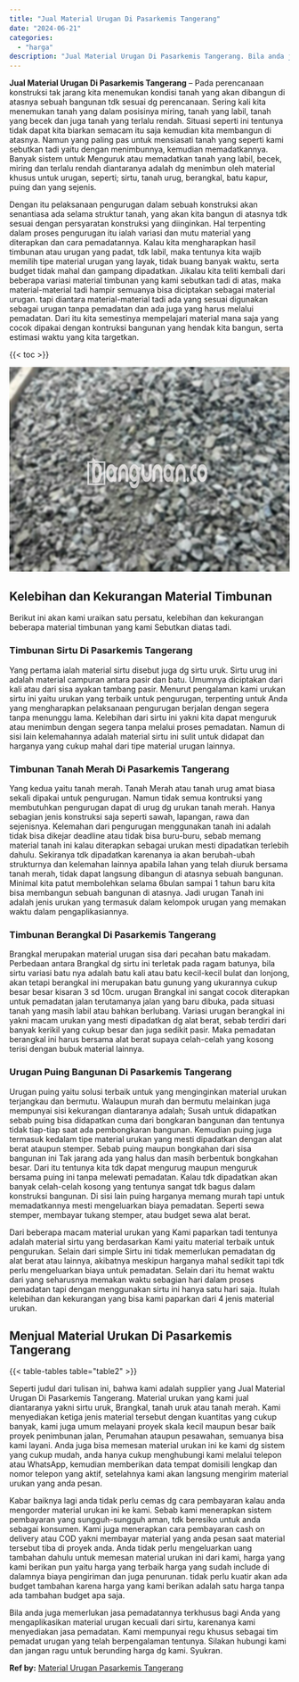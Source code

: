 ```yaml
---
title: "Jual Material Urugan Di Pasarkemis Tangerang"
date: "2024-06-21"
categories: 
  - "harga"
description: "Jual Material Urugan Di Pasarkemis Tangerang. Bila anda juga memerlukan jasa pemadatannya terkhusus bagi Anda yang mengaplikasikan material urugan kecuali da..."
---
```


**Jual Material Urugan Di Pasarkemis Tangerang** – Pada perencanaan konstruksi tak jarang kita menemukan kondisi tanah yang akan dibangun di atasnya sebuah bangunan tdk sesuai dg perencanaan. Sering kali kita menemukan tanah yang dalam posisinya miring, tanah yang labil, tanah yang becek dan juga tanah yang terlalu rendah. Situasi seperti ini tentunya tidak dapat kita biarkan semacam itu saja kemudian kita membangun di atasnya. Namun yang paling pas untuk mensiasati tanah yang seperti kami sebutkan tadi yaitu dengan menimbunnya, kemudian memadatkannya. Banyak sistem untuk Menguruk atau memadatkan tanah yang labil, becek, miring dan terlalu rendah diantaranya adalah dg menimbun oleh material khusus untuk urugan, seperti; sirtu, tanah urug, berangkal, batu kapur, puing dan yang sejenis.

Dengan itu pelaksanaan pengurugan dalam sebuah konstruksi akan senantiasa ada selama struktur tanah, yang akan kita bangun di atasnya tdk sesuai dengan persyaratan konstruksi yang diinginkan. Hal terpenting dalam proses pengurugan itu ialah variasi dan mutu material yang diterapkan dan cara pemadatannya. Kalau kita mengharapkan hasil timbunan atau urugan yang padat, tdk labil, maka tentunya kita wajib memilih tipe material urugan yang layak, tidak buang banyak waktu, serta budget tidak mahal dan gampang dipadatkan. Jikalau kita teliti kembali dari beberapa variasi material timbunan yang kami sebutkan tadi di atas, maka material-material tadi hampir semuanya bisa diciptakan sebagai material urugan. tapi diantara material-material tadi ada yang sesuai digunakan sebagai urugan tanpa pemadatan dan ada juga yang harus melalui pemadatan. Dari itu kita semestinya mempelajari material mana saja yang cocok dipakai dengan kontruksi bangunan yang hendak kita bangun, serta estimasi waktu yang kita targetkan.

{{< toc >}}

![Jual Material Urugan Di Pasarkemis Tangerang](/images/jual-urugan-29.png)

## Kelebihan dan Kekurangan Material Timbunan

Berikut ini akan kami uraikan satu persatu, kelebihan dan kekurangan beberapa material timbunan yang kami Sebutkan diatas tadi.

### Timbunan Sirtu Di Pasarkemis Tangerang

Yang pertama ialah material sirtu disebut juga dg sirtu uruk. Sirtu urug ini adalah material campuran antara pasir dan batu. Umumnya diciptakan dari kali atau dari sisa ayakan tambang pasir. Menurut pengalaman kami urukan sirtu ini yaitu urukan yang terbaik untuk pengurugan, terpenting untuk Anda yang mengharapkan pelaksanaan pengurugan berjalan dengan segera tanpa menunggu lama. Kelebihan dari sirtu ini yakni kita dapat menguruk atau menimbun dengan segera tanpa melalui proses pemadatan. Namun di sisi lain kelemahannya adalah material sirtu ini sulit untuk didapat dan harganya yang cukup mahal dari tipe material urugan lainnya.

### Timbunan Tanah Merah Di Pasarkemis Tangerang

Yang kedua yaitu tanah merah. Tanah Merah atau tanah urug amat biasa sekali dipakai untuk pengurugan. Namun tidak semua kontruksi yang membutuhkan pengurugan dapat di urug dg urukan tanah merah. Hanya sebagian jenis konstruksi saja seperti sawah, lapangan, rawa dan sejenisnya. Kelemahan dari pengurugan menggunakan tanah ini adalah tidak bisa dikejar deadline atau tidak bisa buru-buru, sebab memang material tanah ini kalau diterapkan sebagai urukan mesti dipadatkan terlebih dahulu. Sekiranya tdk dipadatkan karenanya ia akan berubah-ubah strukturnya dan kelemahan lainnya apabila lahan yang telah diuruk bersama tanah merah, tidak dapat langsung dibangun di atasnya sebuah bangunan. Minimal kita patut membolehkan selama 6bulan sampai 1 tahun baru kita bisa membangun sebuah bangunan di atasnya. Jadi urugan Tanah ini adalah jenis urukan yang termasuk dalam kelompok urugan yang memakan waktu dalam pengaplikasiannya.

### Timbunan Berangkal Di Pasarkemis Tangerang

Brangkal merupakan material urugan sisa dari pecahan batu makadam. Perbedaan antara Brangkal dg sirtu ini terletak pada ragam batunya, bila sirtu variasi batu nya adalah batu kali atau batu kecil-kecil bulat dan lonjong, akan tetapi berangkal ini merupakan batu gunung yang ukurannya cukup besar besar kisaran 3 sd 10cm. urugan Brangkal ini sangat cocok diterapkan untuk pemadatan jalan terutamanya jalan yang baru dibuka, pada situasi tanah yang masih labil atau bahkan berlubang. Variasi urugan berangkal ini yakni macam urukan yang mesti dipadatkan dg alat berat, sebab terdiri dari banyak kerikil yang cukup besar dan juga sedikit pasir. Maka pemadatan berangkal ini harus bersama alat berat supaya celah-celah yang kosong terisi dengan bubuk material lainnya.

### Urugan Puing Bangunan Di Pasarkemis Tangerang

Urugan puing yaitu solusi terbaik untuk yang menginginkan material urukan terjangkau dan bermutu. Walaupun murah dan bermutu melainkan juga mempunyai sisi kekurangan diantaranya adalah; Susah untuk didapatkan sebab puing bisa didapatkan cuma dari bongkaran bangunan dan tentunya tidak tiap-tiap saat ada pembongkaran bangunan. Kemudian puing juga termasuk kedalam tipe material urukan yang mesti dipadatkan dengan alat berat ataupun stemper. Sebab puing maupun bongkahan dari sisa bangunan ini Tak jarang ada yang halus dan masih berbentuk bongkahan besar. Dari itu tentunya kita tdk dapat mengurug maupun menguruk bersama puing ini tanpa melewati pemadatan. Kalau tdk dipadatkan akan banyak celah-celah kosong yang tentunya sangat tdk bagus dalam konstruksi bangunan. Di sisi lain puing harganya memang murah tapi untuk memadatkannya mesti mengeluarkan biaya pemadatan. Seperti sewa stemper, membayar tukang stemper, atau budget sewa alat berat.

Dari beberapa macam material urukan yang Kami paparkan tadi tentunya adalah material sirtu yang berdasarkan Kami yaitu material terbaik untuk pengurukan. Selain dari simple Sirtu ini tidak memerlukan pemadatan dg alat berat atau lainnya, akibatnya meskipun harganya mahal sedikit tapi tdk perlu mengeluarkan biaya untuk pemadatan. Selain dari itu hemat waktu dari yang seharusnya memakan waktu sebagian hari dalam proses pemadatan tapi dengan menggunakan sirtu ini hanya satu hari saja. Itulah kelebihan dan kekurangan yang bisa kami paparkan dari 4 jenis material urukan.

## Menjual Material Urukan Di Pasarkemis Tangerang

{{< table-tables table="table2" >}}

Seperti judul dari tulisan ini, bahwa kami adalah supplier yang Jual Material Urugan Di Pasarkemis Tangerang. Material urukan yang kami jual diantaranya yakni sirtu uruk, Brangkal, tanah uruk atau tanah merah. Kami menyediakan ketiga jenis material tersebut dengan kuantitas yang cukup banyak, kami juga umum melayani proyek skala kecil maupun besar baik proyek penimbunan jalan, Perumahan ataupun pesawahan, semuanya bisa kami layani. Anda juga bisa memesan material urukan ini ke kami dg sistem yang cukup mudah, anda hanya cukup menghubungi kami melalui telepon atau WhatsApp, kemudian memberikan data tempat domisili lengkap dan nomor telepon yang aktif, setelahnya kami akan langsung mengirim material urukan yang anda pesan.

Kabar baiknya lagi anda tidak perlu cemas dg cara pembayaran kalau anda mengorder material urukan ini ke kami. Sebab kami menerapkan sistem pembayaran yang sungguh-sungguh aman, tdk beresiko untuk anda sebagai konsumen. Kami juga menerapkan cara pembayaran cash on delivery atau COD yakni membayar material yang anda pesan saat material tersebut tiba di proyek anda. Anda tidak perlu mengeluarkan uang tambahan dahulu untuk memesan material urukan ini dari kami, harga yang kami berikan pun yaitu harga yang terbaik harga yang sudah include di dalamnya biaya pengiriman dan juga penurunan. tidak perlu kuatir akan ada budget tambahan karena harga yang kami berikan adalah satu harga tanpa ada tambahan budget apa saja.

Bila anda juga memerlukan jasa pemadatannya terkhusus bagi Anda yang mengaplikasikan material urugan kecuali dari sirtu, karenanya kami menyediakan jasa pemadatan. Kami mempunyai regu khusus sebagai tim pemadat urugan yang telah berpengalaman tentunya. Silakan hubungi kami dan jangan ragu untuk berunding harga dg kami. Syukran.

**Ref by:** [Material Urugan Pasarkemis Tangerang](https://id.wikipedia.org/wiki/Material)

